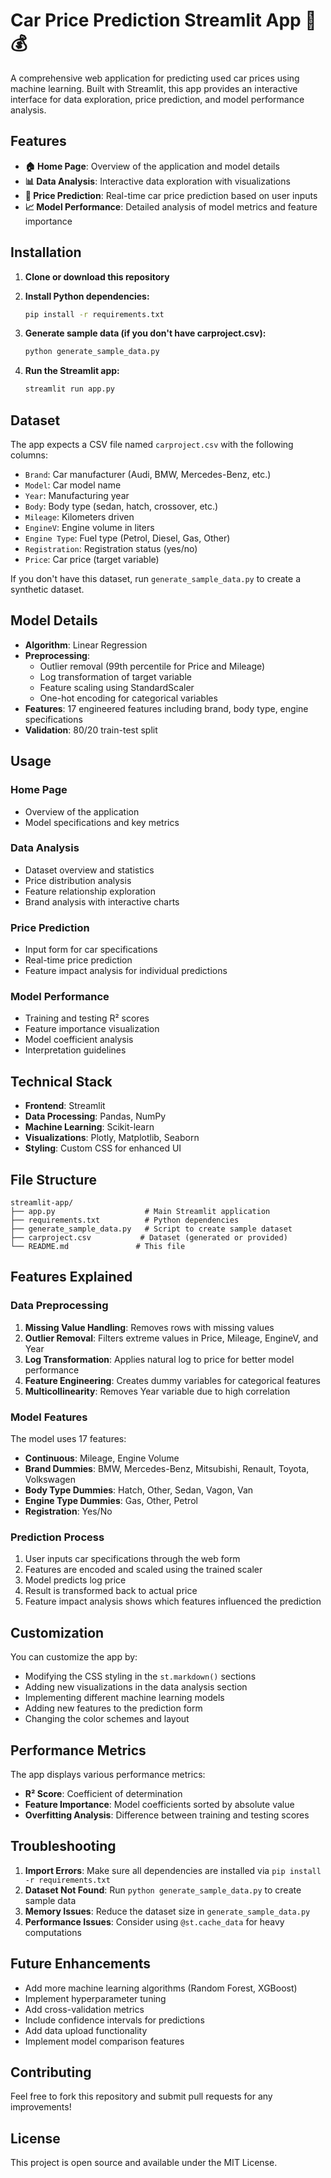 # Car Price Prediction Streamlit App 🚗💰

A comprehensive web application for predicting used car prices using machine learning. Built with Streamlit, this app provides an interactive interface for data exploration, price prediction, and model performance analysis.

## Features

- **🏠 Home Page**: Overview of the application and model details
- **📊 Data Analysis**: Interactive data exploration with visualizations
- **🔮 Price Prediction**: Real-time car price prediction based on user inputs
- **📈 Model Performance**: Detailed analysis of model metrics and feature importance

## Installation

1. **Clone or download this repository**

2. **Install Python dependencies:**
   ```bash
   pip install -r requirements.txt
   ```

3. **Generate sample data (if you don't have carproject.csv):**
   ```bash
   python generate_sample_data.py
   ```

4. **Run the Streamlit app:**
   ```bash
   streamlit run app.py
   ```

## Dataset

The app expects a CSV file named `carproject.csv` with the following columns:
- `Brand`: Car manufacturer (Audi, BMW, Mercedes-Benz, etc.)
- `Model`: Car model name
- `Year`: Manufacturing year
- `Body`: Body type (sedan, hatch, crossover, etc.)
- `Mileage`: Kilometers driven
- `EngineV`: Engine volume in liters
- `Engine Type`: Fuel type (Petrol, Diesel, Gas, Other)
- `Registration`: Registration status (yes/no)
- `Price`: Car price (target variable)

If you don't have this dataset, run `generate_sample_data.py` to create a synthetic dataset.

## Model Details

- **Algorithm**: Linear Regression
- **Preprocessing**: 
  - Outlier removal (99th percentile for Price and Mileage)
  - Log transformation of target variable
  - Feature scaling using StandardScaler
  - One-hot encoding for categorical variables
- **Features**: 17 engineered features including brand, body type, engine specifications
- **Validation**: 80/20 train-test split

## Usage

### Home Page
- Overview of the application
- Model specifications and key metrics

### Data Analysis
- Dataset overview and statistics
- Price distribution analysis
- Feature relationship exploration
- Brand analysis with interactive charts

### Price Prediction
- Input form for car specifications
- Real-time price prediction
- Feature impact analysis for individual predictions

### Model Performance
- Training and testing R² scores
- Feature importance visualization
- Model coefficient analysis
- Interpretation guidelines

## Technical Stack

- **Frontend**: Streamlit
- **Data Processing**: Pandas, NumPy
- **Machine Learning**: Scikit-learn
- **Visualizations**: Plotly, Matplotlib, Seaborn
- **Styling**: Custom CSS for enhanced UI

## File Structure

```
streamlit-app/
├── app.py                    # Main Streamlit application
├── requirements.txt          # Python dependencies
├── generate_sample_data.py   # Script to create sample dataset
├── carproject.csv           # Dataset (generated or provided)
└── README.md               # This file
```

## Features Explained

### Data Preprocessing
1. **Missing Value Handling**: Removes rows with missing values
2. **Outlier Removal**: Filters extreme values in Price, Mileage, EngineV, and Year
3. **Log Transformation**: Applies natural log to price for better model performance
4. **Feature Engineering**: Creates dummy variables for categorical features
5. **Multicollinearity**: Removes Year variable due to high correlation

### Model Features
The model uses 17 features:
- **Continuous**: Mileage, Engine Volume
- **Brand Dummies**: BMW, Mercedes-Benz, Mitsubishi, Renault, Toyota, Volkswagen
- **Body Type Dummies**: Hatch, Other, Sedan, Vagon, Van
- **Engine Type Dummies**: Gas, Other, Petrol
- **Registration**: Yes/No

### Prediction Process
1. User inputs car specifications through the web form
2. Features are encoded and scaled using the trained scaler
3. Model predicts log price
4. Result is transformed back to actual price
5. Feature impact analysis shows which features influenced the prediction

## Customization

You can customize the app by:
- Modifying the CSS styling in the `st.markdown()` sections
- Adding new visualizations in the data analysis section
- Implementing different machine learning models
- Adding new features to the prediction form
- Changing the color schemes and layout

## Performance Metrics

The app displays various performance metrics:
- **R² Score**: Coefficient of determination
- **Feature Importance**: Model coefficients sorted by absolute value
- **Overfitting Analysis**: Difference between training and testing scores

## Troubleshooting

1. **Import Errors**: Make sure all dependencies are installed via `pip install -r requirements.txt`
2. **Dataset Not Found**: Run `python generate_sample_data.py` to create sample data
3. **Memory Issues**: Reduce the dataset size in `generate_sample_data.py`
4. **Performance Issues**: Consider using `@st.cache_data` for heavy computations

## Future Enhancements

- Add more machine learning algorithms (Random Forest, XGBoost)
- Implement hyperparameter tuning
- Add cross-validation metrics
- Include confidence intervals for predictions
- Add data upload functionality
- Implement model comparison features

## Contributing

Feel free to fork this repository and submit pull requests for any improvements!

## License

This project is open source and available under the MIT License.
